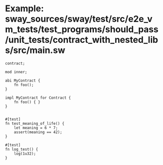 # Example: sway_sources/sway/test/src/e2e_vm_tests/test_programs/should_pass/unit_tests/contract_with_nested_libs/src/main.sw

```sway
contract;

mod inner;

abi MyContract {
    fn foo();
}

impl MyContract for Contract {
    fn foo() { }
}


#[test]
fn test_meaning_of_life() {
    let meaning = 6 * 7;
    assert(meaning == 42);
}

#[test]
fn log_test() {
    log(1u32);
}

```
